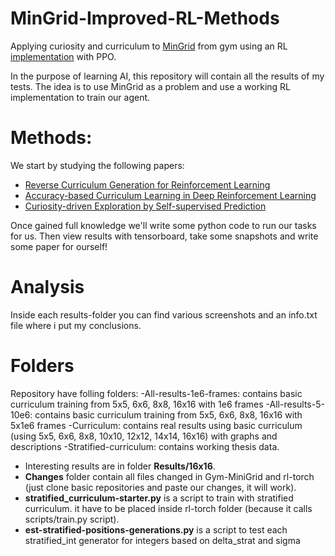 # MinGrid-Improved-RL-Methods
Applying curiosity and curriculum to [MinGrid](https://github.com/maximecb/gym-minigrid) from gym using an RL [implementation](https://github.com/lcswillems/pytorch-a2c-ppo) with PPO.

In the purpose of learning AI, this repository will contain all the results of my tests.
The idea is to use MinGrid as a problem and use a working RL implementation to train our agent.

# Methods:
We start by studying the following papers:
- [Reverse Curriculum Generation for Reinforcement Learning](http://proceedings.mlr.press/v78/florensa17a/florensa17a.pdf)
- [Accuracy-based Curriculum Learning in Deep Reinforcement Learning](https://arxiv.org/pdf/1806.09614.pdf)
- [Curiosity-driven Exploration by Self-supervised Prediction](https://pathak22.github.io/noreward-rl/resources/icml17.pdf)

Once gained full knowledge we'll write some python code to run our tasks for us.
Then view results with tensorboard, take some snapshots and write some paper for ourself!

# Analysis
Inside each results-folder you can find various screenshots and an info.txt file where i put my conclusions.

# Folders
Repository have folling folders:
-All-results-1e6-frames: contains basic curriculum training from 5x5, 6x6, 8x8, 16x16 with  1e6 frames
-All-results-5-10e6: contains basic curriculum training from 5x5, 6x6, 8x8, 16x16 with 5x1e6 frames
-Curriculum: contains real results using basic curriculum (using 5x5, 6x6, 8x8, 10x10, 12x12, 14x14, 16x16) with graphs and descriptions
-Stratified-curriculum: contains working thesis data.
  * Interesting results are in folder __Results/16x16__.
  * __Changes__ folder contain all files changed in Gym-MiniGrid and rl-torch (just clone basic repositories and paste our changes, it will work).
  * __stratified_curriculum-starter.py__ is a script to train with stratified curriculum. it have to be placed inside rl-torch folder (because it calls scripts/train.py script).
  * __est-stratified-positions-generations.py__ is a script to test each stratified_int generator for integers based on delta_strat and sigma
